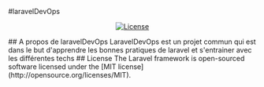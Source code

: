 #laravelDevOps
<p align="center">
<a href="https://packagist.org/packages/laravel/framework"><img src="https://poser.pugx.org/laravel/framework/license.svg" alt="License"></a>
</p>
## A propos de laravelDevOps
LaravelDevOps est un projet commun qui est dans le but d'apprendre les bonnes pratiques de laravel et s'entrainer avec les différentes techs
## License
The Laravel framework is open-sourced software licensed under the [MIT license](http://opensource.org/licenses/MIT).
